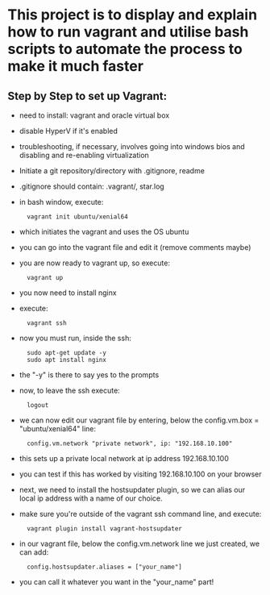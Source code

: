 # This project is to display and explain how to run vagrant and utilise bash scripts to automate the process to make it much faster

## Step by Step to set up Vagrant:

- need to install: vagrant and oracle virtual box
- disable HyperV if it's enabled
- troubleshooting, if necessary, involves going into windows bios and disabling and re-enabling virtualization
- Initiate a git repository/directory with .gitignore, readme
- .gitignore should contain: .vagrant/, star.log
- in bash window, execute:

        vagrant init ubuntu/xenial64

- which initiates the vagrant and uses the OS ubuntu
- you can go into the vagrant file and edit it (remove comments maybe)
- you are now ready to vagrant up, so execute:

        vagrant up

- you now need to install nginx
- execute:

        vagrant ssh

- now you must run, inside the ssh:

        sudo apt-get update -y
        sudo apt install nginx

- the "-y" is there to say yes to the prompts
- now, to leave the ssh execute:

        logout

- we can now edit our vagrant file by entering, below the config.vm.box = "ubuntu/xenial64" line:

        config.vm.network "private network", ip: "192.168.10.100"

- this sets up a private local network at ip address 192.168.10.100
- you can test if this has worked by visiting 192.168.10.100 on your browser
- next, we need to install the hostsupdater plugin, so we can alias our local ip address with a name of our choice.

- make sure you're outside of the vagrant ssh command line, and execute:

        vagrant plugin install vagrant-hostsupdater        

- in our vagrant file, below the config.vm.network line we just created, we can add:

        config.hostsupdater.aliases = ["your_name"]

- you can call it whatever you want in the "your_name" part!
